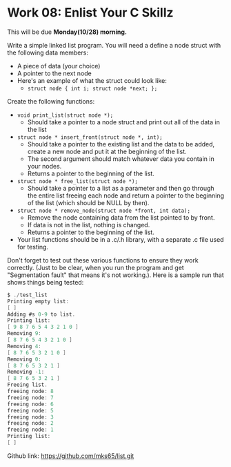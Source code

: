 # Work 08: Enlist Your C Skillz

This will be due **Monday(10/28) morning.**

Write a simple linked list program. You will need a define a node struct with the following data members:

- A piece of data (your choice)
- A pointer to the next node
- Here's an example of what the struct could look like:
  - `struct node { int i; struct node *next; };`

Create the following functions:

- `void print_list(struct node *);`
  - Should take a pointer to a node struct and print out all of the data in the list
- `struct node * insert_front(struct node *, int);`
  - Should take a pointer to the existing list and the data to be added, create a new node and put it at the beginning of the list.
  - The second argument should match whatever data you contain in your nodes.
  - Returns a pointer to the beginning of the list.
- `struct node * free_list(struct node *);`
  - Should take a pointer to a list as a parameter and then go through the entire list freeing each node and return a pointer to the beginning of the list (which should be NULL by then).
- `struct node * remove_node(struct node *front, int data);`
  - Remove the node containing data from the list pointed to by front.
  - If data is not in the list, nothing is changed.
  - Returns a pointer to the beginning of the list.
- Your list functions should be in a .c/.h library, with a separate .c file used for testing.

Don't forget to test out these various functions to ensure they work correctly. (Just to be clear, when you run the program and get "Segmentation fault" that means it's not working.). Here is a sample run that shows things being tested:

```c
$ ./test_list
Printing empty list:
[ ]
Adding #s 0-9 to list.
Printing list:
[ 9 8 7 6 5 4 3 2 1 0 ]
Removing 9:
[ 8 7 6 5 4 3 2 1 0 ]
Removing 4:
[ 8 7 6 5 3 2 1 0 ]
Removing 0:
[ 8 7 6 5 3 2 1 ]
Removing -1:
[ 8 7 6 5 3 2 1 ]
Freeing list.
freeing node: 8
freeing node: 7
freeing node: 6
freeing node: 5
freeing node: 3
freeing node: 2
freeing node: 1
Printing list:
[ ]
```

Github link:
<https://github.com/mks65/list.git>